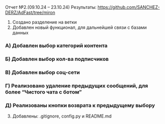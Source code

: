 Отчет №2.(09.10.24 – 23.10.24)
Результаты:
https://github.com/SANCHEZ-DERZ/AdFast/tree/miron
1)	Создано разделение на ветки
2)	Добавлен новый функционал, для дальнейшей связи с базами данных
### А) Добавлен выбор категорий контента

### Б) Добавлен выбор кол-ва подписчиков

### В) Добавлен выбор соц-сети

### Г) Реализовано удаление предыдущих сообщений, для более “Чистого чата с ботом”

### Д) Реализованы кнопки возврата к предыдущему выбору
3) Добавлены: .gitignore, config.py и README.md

